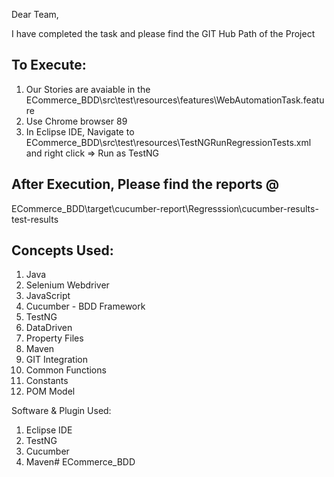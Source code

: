 Dear Team,

I have completed the task and please find the GIT Hub Path of the Project


To Execute:
-----------
1. Our Stories are avaiable in the ECommerce_BDD\src\test\resources\features\WebAutomationTask.feature
1. Use Chrome browser 89
2. In Eclipse IDE, Navigate to ECommerce_BDD\src\test\resources\TestNGRunRegressionTests.xml and right click => Run as TestNG

After Execution, Please find the reports @
------------------------------------------
ECommerce_BDD\target\cucumber-report\Regresssion\cucumber-results-test-results


Concepts Used:
-------------
1. Java
2. Selenium Webdriver
3. JavaScript
4. Cucumber - BDD Framework
5. TestNG
6. DataDriven
7. Property Files
8. Maven
9. GIT Integration
10. Common Functions
11. Constants
12. POM Model

Software & Plugin Used:
1. Eclipse IDE
2. TestNG
3. Cucumber
4. Maven# ECommerce_BDD